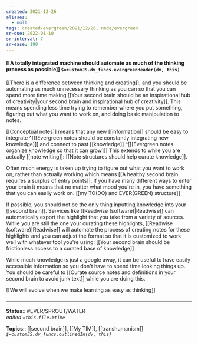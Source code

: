 ```yaml
---
created: 2021-12-26 
aliases:
  - null
tags: created/evergreen/2021/12/26, node/evergreen
sr-due: 2022-01-10
sr-interval: 7
sr-ease: 190
---
```


#### [[A totally integrated machine should automate as much of the thinking process as possible]] `$=customJS.dv_funcs.evergreenHeader(dv, this)`

[[There is a difference between thinking and creating]], and you should be automating as much unnecessary thinking as you can so that you can spend more time making [[Your second brain should be an inspirational hub of creativity|your second brain and inspirational hub of creativity]]. This means spending less time trying to remember where you put something, figuring out what you want to work on, and doing basic manipulation to notes.

[[Conceptual notes]] means that any new [[information]] should be easy to integrate
^[[[Evergreen notes should be constantly integrating new knowledge]]]
and connect to past [[knowledge]]
^[[[Evergreen notes organize knowledge so that it can grow]]]
This extends to while you are actually [[note writing]]:
[[Note structures should help curate knowledge]].

Often much energy is taken up trying to figure out what you want to work on, rather than actually working which means
[[A healthy second brain requires a surplus of entry points]].
If you have many different ways to enter your brain it means that no matter what mood you're in, you have something that you can easily work on. [[my TO(DO) and EVER(GREEN) structure]]

If possible, you should not be the only thing inputting knowledge into your [[second brain]]. Services like [[Readwise (software)|Readwise]] can automatically export the highlight that you take from a variety of sources. While you are still the one your curating these highlights, [[Readwise (software)|Readwise]] will automate the process of creating notes for these highlights and you can adjust the format so that it is customized to work well with whatever tool you're using: 
[[Your second brain should be frictionless access to a curated base of knowledge]]

While much knowledge is just a google away, it can be useful to have easily accessible information so you don't have to spend time looking things up.
You should be careful to 
[[Curate source notes and definitions in your second brain to avoid junk text]]
while you are doing this.

[[We will evolve when we make learning as easy as thinking]]

### <hr class="footnote"/>

**Status**:: #EVER/SPROUT/WATER  
*edited `=this.file.mtime`*

**Topics**:: [[second brain]], [[My TIM]], [[transhumanism]]
*`$=customJS.dv_funcs.outlinedIn(dv, this)`*


